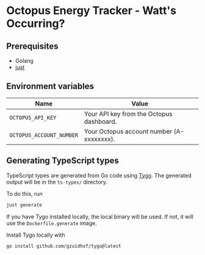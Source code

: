 # Octopus Energy Tracker - Watt's Occurring?

## Prerequisites

- Golang
- [just](https://github.com/casey/just)

## Environment variables

| Name                     | Value                                     |
| ------------------------ | ----------------------------------------- |
| `OCTOPUS_API_KEY`        | Your API key from the Octopus dashboard.  |
| `OCTOPUS_ACCOUNT_NUMBER` | Your Octopus account number (A-xxxxxxxx). |

## Generating TypeScript types

TypeScript types are generated from Go code using [Tygo](https://github.com/gzuidhof/tygo).
The generated output will be in the `ts-types/` directory.

To do this, run

```sh
just generate
```

If you have Tygo installed locally, the local binary will be used.
If not, it will use the `Dockerfile.generate` image.

Install Tygo locally with

```sh
go install github.com/gzuidhof/tygo@latest
```
